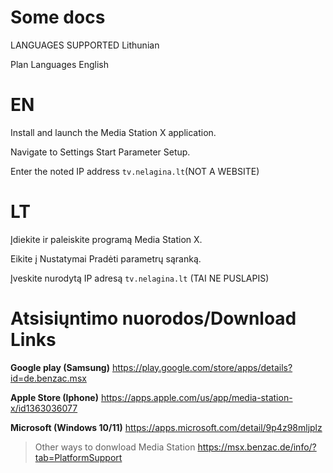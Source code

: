 # Some docs
LANGUAGES SUPPORTED Lithunian 

Plan Languages English 

 # EN
 Install and launch the Media Station X application.
 
 Navigate to Settings  Start Parameter  Setup.
 
 Enter the noted IP address `tv.nelagina.lt`(NOT A WEBSITE)
 
 # LT
 
 Įdiekite ir paleiskite programą Media Station X.
 
 Eikite į Nustatymai Pradėti parametrų sąranką.
 
 Įveskite nurodytą IP adresą `tv.nelagina.lt` (TAI NE PUSLAPIS)

 # Atsisiųntimo nuorodos/Download Links
 
 **Google play (Samsung)** https://play.google.com/store/apps/details?id=de.benzac.msx
 
 **Apple Store (Iphone)**  https://apps.apple.com/us/app/media-station-x/id1363036077
 
 **Microsoft (Windows 10/11)** https://apps.microsoft.com/detail/9p4z98mljplz

>Other ways to donwload Media Station 
 https://msx.benzac.de/info/?tab=PlatformSupport
